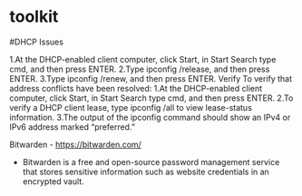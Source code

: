 # toolkit


#DHCP Issues

1.At the DHCP-enabled client computer, click Start, in Start Search type cmd, and then press ENTER.
2.Type ipconfig /release, and then press ENTER.
3.Type ipconfig /renew, and then press ENTER.
Verify
To verify that address conflicts have been resolved:
1.At the DHCP-enabled client computer, click Start, in Start Search type cmd, and then press ENTER.
2.To verify a DHCP client lease, type ipconfig /all to view lease-status information.
3.The output of the ipconfig command should show an IPv4 or IPv6 address marked “preferred.”




Bitwarden - https://bitwarden.com/
  * Bitwarden is a free and open-source password management service that stores sensitive information such as website credentials in an encrypted vault.

